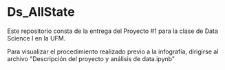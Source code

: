 # Ds_AllState
Este repositorio consta de la entrega del Proyecto #1 para la clase de Data Science I en la UFM.


Para visualizar el procedimiento realizado previo a la infografía, dirigirse al archivo "Descripción del proyecto y análisis de data.ipynb"
